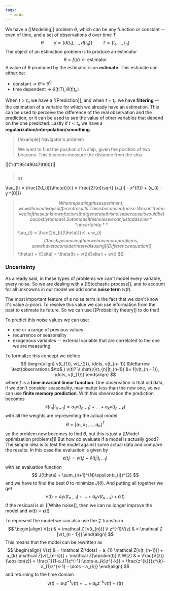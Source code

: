 ```yaml
---
tags:
  - mida
---
```

We have a [[Modeling]] problem $\theta$, which can be any function or constant --even of time, and a set of observations $d$ over time $T$
$$
\theta \qquad d = \{ d(t_{1}),\dots,d(t_{n}) \} \qquad T = \{ t_{1}, \dots, t_{n} \}
$$
The object of an estimation problem is to produce an estimator 
$$
\theta = f(d) \leftarrow \text{estimator}
$$
A value of $\theta$ produced by the estimator is an **estimate**. This estimate can either be:
- constant $\to$ $\hat{\theta} \approx \theta^{0}$
- time dependent $\to$ $\hat{\theta}(t|T), \hat{\theta}(t|t_{n})$

When $t > t_{n}$ we have a [[Prediction]], and when $t=t_{n}$ we have **filtering** -- the estimation of a variable for which we already have an estimation. This can be used to perceive the difference of the real observation and the prediction, or it can be used to see the value of other variables that depend on the one predicted. Lastly if $t < t_{n}$ we have a **regularization/interpolation/smoothing**.

>[!example] Navigator's problem
>
>We want to find the position of a ship, given the position of two beacons. This beacons measure the distance from the ship.
>```math
||{"id":951490479100}||
>```
>
>$$
\tau_{i} = \frac{2d_{i}(\theta)}{c} = \frac{2}{d}\sqrt{ (x_{i} - x^{0}) + (y_{i} - y ^{0})}
>$$
>When repeating this experiment, we will have always different results. This is because of noise. We can't remove all of these unknown factors that generate this noise because it would be too costly to model. So to model this noise we can just add some **uncertainty**
>$$
\tau_{i} = \frac{2d_{i}(\theta)}{c} + w_{i}
>$$
>If the ship is moving then we have more problems, so we have to consider intervals using [[Difference equation]]
>$$
>\theta(t + \Delta) = \theta(t) + v(t)\Delta t + w(t)
>$$
### Uncertainty

As already said, in these types of problems we can't model every variable, every noise. So we are dealing with a [[Stochastic process]], and to account for all unknowns in our model we add some **noise term** $w(t)$. 

The most important feature of a noise term is the fact that we don't know it's value a-priori. To resolve this value we can use information from the past to estimate its future. So we can use [[Probability theory]] to do that!

To predict this noise values we can use:
- one or a range of previous values
- recurrence or seasonality
- exogenous variables -- external variable that are correlated to the one we are measuring

To formalize this concept we define
$$
\begin{align}
v(t_{1}), v(t_{2}), \dots, v(t_{n- 1}) &\leftarrow \text{observations $\to$ } v(t)? \\
\hat{v}(t_{n}|t_{n-1}) &= f(v(t_{n - 1}), \dots, v(t_{1}))
\end{align}
$$
where $f$ is a **time invariant linear function**. One observation is that old data, if we don't consider seasonality, may matter less than the new one, so we can use **finite memory prediction**. With this observation the prediction becomes
$$
\hat{v}(t_{n}|t_{n-1}) = a_{1}v(t_{n-1}) + \dots + a_{k}v(t_{n-k})
$$
with all the weights are representing the actual model
$$
\theta = [a_{1},a_{2},\dots,a_{n}]^{T}
$$
so the problem now becomes to find $\theta$, but this is just a [[Model optimization problems]]! But how do evaluate if a model is actually good? The simple idea is to test the model against some actual data and compare the results. In this case the evaluation is given by
$$
\epsilon(t_{i}) = v(t_{i}) - \hat{v}(t_{i}|t_{i-1})
$$
with an evaluation function
$$
J(\theta) = \sum_{n+1}^{N}\epsilon(t_{i})^{2}
$$
and we have to find the best $\theta$ to minimize $J(\theta)$.  And putting all together we get
$$
v(t) = a_{1}v(t_{n-1}) + \dots + a_{k}v(t_{n-k}) + \epsilon(t)
$$
If the residual is all [[White noise]], then we can no longer improve the model and $w(t) = \epsilon(t)$

 To represent the model we can also use the $\mathcal Z$ transform
$$
\begin{align}
V(z)  & = \mathcal Z [v(t_{n})] \\
z^{-1}V(z)  & = \mathcal  Z [v(t_{n - 1})]
\end{align}
$$
This means that the model can be rewritten as
$$
\begin{align}
V(z)  & = \mathcal Z[\dots]   = a_{1} \mathcal Z[v(t_{n-1})] + a_{k} \mathcal Z[v(t_{n-k})] + \mathcal Z[\epsilon(t)]  \\
W(z)  & = \frac{V(z)}{\epsilon(z)}   = \frac{1}{1-a_{1}z^{-1}-\dots-a_{k}z^{-k}} = \frac{z^{k}}{z^{k}- a_{1}z^{k-1} - \dots - a_{k}}
\end{align}
$$
and returning to the time domain
$$
v(t) = a_{1}z^{-1}v(t) + \dots + a_{k}z^{-k}v(t) + \epsilon(t)
$$
